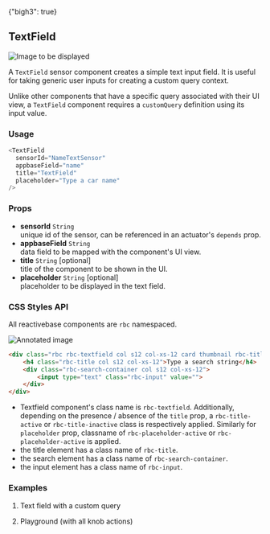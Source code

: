 {"bigh3": true}

## TextField

![Image to be displayed](https://i.imgur.com/0fnMNaz.png)

A `TextField` sensor component creates a simple text input field. It is useful for taking generic user inputs for creating a custom query context.

Unlike other components that have a specific query associated with their UI view, a `TextField` component requires a `customQuery` definition using its input value.

### Usage

```js
<TextField
  sensorId="NameTextSensor"
  appbaseField="name"
  title="TextField"
  placeholder="Type a car name"
/>
```

### Props

- **sensorId** `String`  
    unique id of the sensor, can be referenced in an actuator's `depends` prop.
- **appbaseField** `String`  
    data field to be mapped with the component's UI view.
- **title** `String` [optional]  
    title of the component to be shown in the UI.
- **placeholder** `String` [optional]  
    placeholder to be displayed in the text field.


### CSS Styles API

All reactivebase components are `rbc` namespaced.

![Annotated image](https://i.imgur.com/EeShH2p.png)

```html
<div class="rbc rbc-textfield col s12 col-xs-12 card thumbnail rbc-title-active rbc-placeholder-inactive">
	<h4 class="rbc-title col s12 col-xs-12">Type a search string</h4>
	<div class="rbc-search-container col s12 col-xs-12">
		<input type="text" class="rbc-input" value="">
	</div>
</div>
```

* Textfield component's class name is `rbc-textfield`. Additionally, depending on the presence / absence of the `title` prop, a `rbc-title-active` or `rbc-title-inactive` class is respectively applied. Similarly for `placeholder` prop, classname of `rbc-placeholder-active` or `rbc-placeholder-active` is applied.
* the title element has a class name of `rbc-title`.
* the search element has a class name of `rbc-search-container`.
* the input element has a class name of `rbc-input`.


### Examples

1. Text field with a custom query

2. Playground (with all knob actions)

